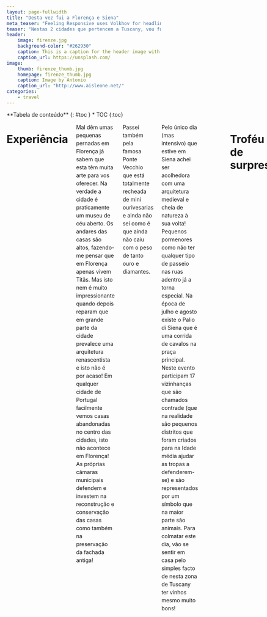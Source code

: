 ```yaml
---
layout: page-fullwidth
title: "Desta vez fui a Florença e Siena"
meta_teaser: "Feeling Responsive uses Volkhov for headlines, Lato for everything else and if you are in need to show some code, it will be in Lucida Console."
teaser: "Nestas 2 cidades que pertencem a Tuscany, vou falar sobre arte, arquitetura, sanitas, vinhos e pizza! Tudo isto com um cheirinho a humor."
header:
    image: firenze.jpg
    background-color: "#262930"
    caption: This is a caption for the header image with link
    caption_url: https://unsplash.com/
image:
    thumb: firenze_thumb.jpg
    homepage: firenze_thumb.jpg
    caption: Image by Antonio
    caption_url: "http://www.aisleone.net/"
categories:
    - travel
---
```

<!--more-->

<div class="row">
<div class="medium-4 medium-push-8 columns" markdown="1">
<div class="panel radius" markdown="1">
**Tabela de conteúdo**
{: #toc }
*  TOC
{:toc}
</div>
</div><!-- /.medium-4.columns -->



<div class="medium-8 medium-pull-4 columns" markdown="1">


# Experiência

Mal dêm umas pequenas pernadas em Florença já sabem que esta têm muita arte para vos oferecer. Na verdade a cidade é praticamente um museu de céu aberto. 
Os andares das casas são altos, fazendo-me pensar que em Florença apenas vivem Titãs. Mas isto nem é muito impressionante quando depois reparam que em grande parte da cidade prevalece uma arquitetura renascentista e isto não é por acaso! 
Em qualquer cidade de Portugal facilmente vemos casas abandonadas no centro das cidades, isto não acontece em Florença! As próprias câmaras municipais defendem e investem na reconstrução e conservação das casas como também na preservação da fachada antiga!

Passei também pela famosa Ponte Vecchio que está totalmente recheada de mini ourivesarias e ainda não sei como é que ainda não caiu com o peso de tanto ouro e diamantes.

Pelo único dia (mas intensivo) que estive em Siena achei ser acolhedora com uma arquitetura medieval e cheia de natureza à sua volta! Pequenos pormenores como não ter qualquer tipo de passeio nas ruas adentro já a torna especial.
Na época de julho e agosto existe o Palio di Siena que é uma corrida de cavalos na praça principal. Neste evento participam 17 vizinhanças que são chamados contrade (que na realidade são pequenos distritos que foram criados para na Idade média ajudar as tropas a defenderem-se) e são representados por um símbolo que na maior parte são animais. 
Para colmatar este dia, vão se sentir em casa pelo simples facto de nesta zona de Tuscany ter vinhos mesmo muito bons! 

<div style="width:100%;height:0;padding-bottom:76%;position:relative;"><iframe src="https://giphy.com/embed/btZEAKlDWnBcY" width="100%" height="100%" style="position:absolute" frameBorder="0" class="giphy-embed" allowFullScreen></iframe></div><p><a href="https://giphy.com/gifs/wine-o-clock-btZEAKlDWnBcY"></a></p>

<br>

# Troféu de surpresa
> 
> <span class="teaser">É atribuído ao local que mais superou as minhas expectativas durante a viagem.</span>

### 🏆 Duomo de Florença à noite 🏆
<br>
    
![museum]({{ site.baseurl }}/images/PSX_20190927_203909.jpg)

Sim, é espetacularmente ENORME! Repara bem naquelas pequenas formigas humanas na imagem!

Foi aqui que eu percebi porque tanta gente falava que facilmente poderias ficar com a síndrome de [Firenze][stendhal] (mais conhecido por Stendhal, mas decidi não colocar este nome porque parece que estaria a falar de secar a roupa à moda "antiga") ao visitar coisas que realmente parecem de outro mundo.
Durante o dia conseguem ver que aquilo é enorme mas quando lá passam durante a noite a emoção ao olhar para lá é completamente exorbitante.

<br>

# Carta na manga:
🥭 Ao usar o autocarro, podem usar o vosso cartão de crédito desde que tenha [NFC][nfc-mean], que vai substituir a necessidade de comprar um cartão para depois ser carregado.

🥭 Procura locais menos turísticos em Florença, como por exemplo visitar o Belvedere Forte onde têm uma vista completa da cidade ou ver o por do sol na Ponte S.Niccolò acompanhada de umas cervejas fresquinhas e artesanais de Itália!

<br>

# Resumo
* Cmon, quem é que não gosta de uma pizza? Ainda para mais, é o local onde podes comer das melhores pizzas!
* Fiquei a perceber que se trada de uma cultura que prefere ver séries e filmes dublados às legendas, tendo um enorme impacto na aprendizagem das línguas não maternas, por exemplo, o Inglês. 
* Como prémio por chegares até aqui, expresso-te o meu agrado com uma foto da casa de banho do meu Airbnb que tinha um tampo de sanita com um design muito prático (men's will understand), vou deixar aqui a prova do crime:

![museum]({{ site.baseurl }}/images/pipeline.png)

Se você gostou, bota likezão belo, volumoso e gostoso. Partilhem com os vossos avôs, netos, bisnetos e afilhados. Abreijos caros leitores.

[stendhal]: https://pt.wikipedia.org/wiki/S%C3%ADndrome_de_Stendhal
[nfc-mean]: https://pt.wikipedia.org/wiki/Near_Field_Communication


<style>
@import url('https://fonts.googleapis.com/css?family=Montserrat');

* {
	box-sizing: border-box;
}

h6 {
	margin: 5px 0;
	text-transform: uppercase;
}

p {
	font-size: 14px;
	line-height: 21px;
}

.card-container {
	background-color: black;
	border-radius: 5px;
	box-shadow: 0px 10px 20px -10px rgba(0,0,0,0.75);
	color: #B3B8CD;
	padding-top: 30px;
	position: relative;
	width: 350px;
	max-width: 100%;
	text-align: center;
}

.card-container .pro {
	color: #231E39;
	background-color: #FEBB0B;
	border-radius: 3px;
	font-size: 14px;
	font-weight: bold;
	padding: 3px 7px;
	position: absolute;
	top: 30px;
	left: 30px;
}

.card-container .round {
	border: 1px solid #0D76B9;
	border-radius: 50%;
	padding: 7px;
}

button.primary {
	background-color: #0D76B9;
	border: 1px solid #0D76B9;
	border-radius: 3px;
	color: #231E39;
	font-family: Montserrat, sans-serif;
	font-weight: 500;
	padding: 10px 25px;
}

button.primary.ghost {
	background-color: transparent;
	color: #02899C;
}

.skills {
	background-color: #0D76B9;
	text-align: left;
	padding: 15px;
	margin-top: 30px;
}

.skills ul {
	list-style-type: none;
	margin: 0;
	padding: 0;
}

.skills ul li {
	border: 1px solid #2D2747;
	border-radius: 2px;
	display: inline-block;
	font-size: 12px;
	margin: 0 7px 7px 0;
	padding: 7px;
}

footer {
    background-color: #222;
    color: #fff;
    font-size: 14px;
    bottom: 0;
    position: fixed;
    left: 0;
    right: 0;
    text-align: center;
    z-index: 999;
}

footer p {
    margin: 10px 0;
}

footer i {
    color: red;
}

footer a {
    color: #3c97bf;
    text-decoration: none;
}
</style>

<div class="card-container ">
	<span class="pro">PRO</span>
	<img class="round" src="https://randomuser.me/api/portraits/women/79.jpg" alt="user" />
	<h3>Ricky Park</h3>
	<h6>New York</h6>
	<p>User interface designer and <br/> front-end developer</p>
	<div class="buttons">
		<button class="primary">
			Message
		</button>
		<button class="primary ghost">
			Following
		</button>
	</div>
	<div class="skills">
		<h6>Skills</h6>
		<ul>
			<li>UI / UX</li>
			<li>Front End Development</li>
			<li>HTML</li>
			<li>CSS</li>
			<li>JavaScript</li>
			<li>React</li>
			<li>Node</li>
		</ul>
	</div>
</div>


</div><!-- /.medium-8.columns -->
</div><!-- /.row -->
